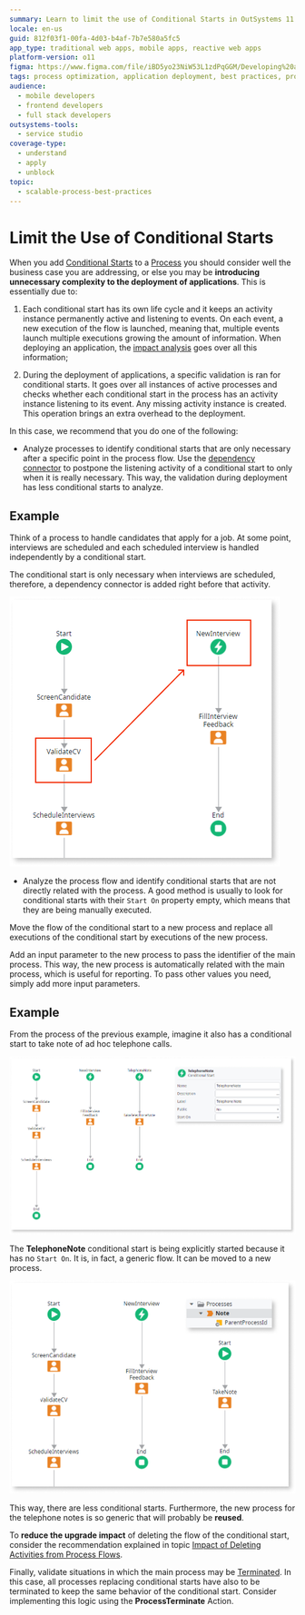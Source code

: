 ```yaml
---
summary: Learn to limit the use of Conditional Starts in OutSystems 11 (O11) to reduce complexity and deployment overhead.
locale: en-us
guid: 812f03f1-00fa-4d03-b4af-7b7e580a5fc5
app_type: traditional web apps, mobile apps, reactive web apps
platform-version: o11
figma: https://www.figma.com/file/iBD5yo23NiW53L1zdPqGGM/Developing%20an%20Application?node-id=273:31
tags: process optimization, application deployment, best practices, process flow management, conditional logic
audience:
  - mobile developers
  - frontend developers
  - full stack developers
outsystems-tools:
  - service studio
coverage-type:
  - understand
  - apply
  - unblock
topic:
  - scalable-process-best-practices
---
```


# Limit the Use of Conditional Starts

When you add [Conditional Starts](<../../../ref/lang/auto/class-conditional-start.md>) to a [Process](../intro.md) you should consider well the business case you are addressing, or else you may be **introducing unnecessary complexity to the deployment of applications**. This is essentially due to:

1. Each conditional start has its own life cycle and it keeps an activity instance permanently active and listening to events. On each event, a new execution of the flow is launched, meaning that, multiple events launch multiple executions growing the amount of information. When deploying an application, the [impact analysis](../process-upgrade/intro.md) goes over all this information;

2. During the deployment of applications, a specific validation is ran for conditional starts. It goes over all instances of active processes and checks whether each conditional start in the process has an activity instance listening to its event. Any missing activity instance is created. This operation brings an extra overhead to the deployment.

In this case, we recommend that you do one of the following:

* Analyze processes to identify conditional starts that are only necessary after a specific point in the process flow. Use the [dependency connector](<../../../ref/lang/auto/class-conditional-start.md>) to postpone the listening activity of a conditional start to only when it is really necessary. This way, the validation during deployment has less conditional starts to analyze.

## Example

Think of a process to handle candidates that apply for a job. At some point, interviews are scheduled and each scheduled interview is handled independently by a conditional start.

The conditional start is only necessary when interviews are scheduled, therefore, a dependency connector is added right before that activity.

![Diagram showing a process flow where a dependency connector is added before a conditional start to handle job interview scheduling](images/limit-conditional-starts.png "Process Flow with Conditional Start and Dependency Connector")

* Analyze the process flow and identify conditional starts that are not directly related with the process. A good method is usually to look for conditional starts with their `Start On` property empty, which means that they are being manually executed.

Move the flow of the conditional start to a new process and replace all executions of the conditional start by executions of the new process.

Add an input parameter to the new process to pass the identifier of the main process. This way, the new process is automatically related with the main process, which is useful for reporting. To pass other values you need, simply add more input parameters.

## Example

From the process of the previous example, imagine it also has a conditional start to take note of ad hoc telephone calls.

![Illustration of a process flow with a manual conditional start for ad hoc telephone call notes](images/limit-conditional-starts-2.png "Process Flow with Manual Conditional Start for Telephone Notes")

The **TelephoneNote** conditional start is being explicitly started because it has no `Start On`. It is, in fact, a generic flow. It can be moved to a new process.

![Example of a new, generic process flow created to handle telephone notes, separate from the main process](images/limit-conditional-starts-3.png "Generic Process Flow for Telephone Notes")

This way, there are less conditional starts. Furthermore, the new process for the telephone notes is so generic that will probably be **reused**.

To **reduce the upgrade impact** of deleting the flow of the conditional start, consider the recommendation explained in topic [Impact of Deleting Activities from Process Flows](../process-upgrade/impact-delete-activities.md).

Finally, validate situations in which the main process may be [Terminated](<../../../ref/lang/auto/class-process-end.md>). In this case, all processes replacing conditional starts have also to be terminated to keep the same behavior of the conditional start. Consider implementing this logic using the **ProcessTerminate** Action.
